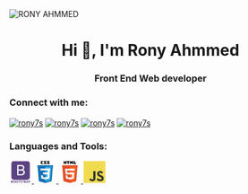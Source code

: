  <img src="https://scontent.fdac22-1.fna.fbcdn.net/v/t39.30808-6/222656531_1270428413371060_8010862461161251421_n.jpg?_nc_cat=101&ccb=1-5&_nc_sid=e3f864&_nc_eui2=AeFxHtIU3ezkTQn7Ug0-Dc1-DUTloNsRQosNROWg2xFCi8W5Aaiyydh-gzncY_65nvwJkO6kzwARcQS1MPlYHnqt&_nc_ohc=YtSJHA6_zhkAX_zW0Nr&_nc_ht=scontent.fdac22-1.fna&oh=00_AT-aOQdiOw-nS-vhXSc1_Wgh2lR8IEfDJZVaTJ4ppmS_1Q&oe=61C89133" alt="RONY AHMMED">
<h1 align="center">Hi 👋, I'm Rony Ahmmed</h1>
<h3 align="center">Front End Web developer</h3>

<h3 align="left">Connect with me:</h3>
<p align="left">
<a href="https://twitter.com/rony7s" target="blank"><img align="center" src="https://raw.githubusercontent.com/rahuldkjain/github-profile-readme-generator/master/src/images/icons/Social/twitter.svg" alt="rony7s" height="30" width="40" /></a>
<a href="https://linkedin.com/in/rony7s" target="blank"><img align="center" src="https://raw.githubusercontent.com/rahuldkjain/github-profile-readme-generator/master/src/images/icons/Social/linked-in-alt.svg" alt="rony7s" height="30" width="40" /></a>
<a href="https://fb.com/rony7s" target="blank"><img align="center" src="https://raw.githubusercontent.com/rahuldkjain/github-profile-readme-generator/master/src/images/icons/Social/facebook.svg" alt="rony7s" height="30" width="40" /></a>
<a href="https://instagram.com/rony7s" target="blank"><img align="center" src="https://raw.githubusercontent.com/rahuldkjain/github-profile-readme-generator/master/src/images/icons/Social/instagram.svg" alt="rony7s" height="30" width="40" /></a>
</p>

<h3 align="left">Languages and Tools:</h3>
<p align="left"> <a href="https://getbootstrap.com" target="_blank" rel="noreferrer"> <img src="https://raw.githubusercontent.com/devicons/devicon/master/icons/bootstrap/bootstrap-plain-wordmark.svg" alt="bootstrap" width="40" height="40"/> </a> <a href="https://www.w3schools.com/css/" target="_blank" rel="noreferrer"> <img src="https://raw.githubusercontent.com/devicons/devicon/master/icons/css3/css3-original-wordmark.svg" alt="css3" width="40" height="40"/> </a> <a href="https://www.w3.org/html/" target="_blank" rel="noreferrer"> <img src="https://raw.githubusercontent.com/devicons/devicon/master/icons/html5/html5-original-wordmark.svg" alt="html5" width="40" height="40"/> </a> <a href="https://developer.mozilla.org/en-US/docs/Web/JavaScript" target="_blank" rel="noreferrer"> <img src="https://raw.githubusercontent.com/devicons/devicon/master/icons/javascript/javascript-original.svg" alt="javascript" width="40" height="40"/> </a> </p>
